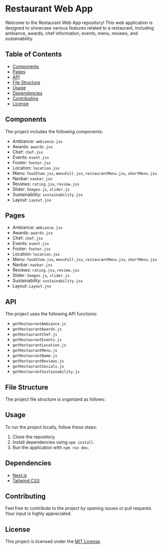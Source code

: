 # Restaurant Web App

Welcome to the Restaurant Web App repository! This web application is designed to showcase various features related to a restaurant, including ambiance, awards, chef information, events, menu, reviews, and sustainability.

## Table of Contents

- [Components](#components)
- [Pages](#pages)
- [API](#api)
- [File Structure](#file-structure)
- [Usage](#usage)
- [Dependencies](#dependencies)
- [Contributing](#contributing)
- [License](#license)

## Components

The project includes the following components:

- Ambiance: `ambiance.jsx`
- Awards: `awards.jsx`
- Chef: `chef.jsx`
- Events: `event.jsx`
- Footer: `footer.jsx`
- Location: `location.jsx`
- Menu: `foodItem.jsx`, `menuFull.jsx`, `restaurantMenu.jsx`, `shortMenu.jsx`
- Navbar: `navbar.jsx`
- Reviews: `rating.jsx`, `review.jsx`
- Slider: `Images.js`, `slider.js`
- Sustainability: `sustainability.jsx`
- Layout: `Layout.jsx`

## Pages

- Ambiance: `ambiance.jsx`
- Awards: `awards.jsx`
- Chef: `chef.jsx`
- Events: `event.jsx`
- Footer: `footer.jsx`
- Location: `location.jsx`
- Menu: `foodItem.jsx`, `menuFull.jsx`, `restaurantMenu.jsx`, `shortMenu.jsx`
- Navbar: `navbar.jsx`
- Reviews: `rating.jsx`, `review.jsx`
- Slider: `Images.js`, `slider.js`
- Sustainability: `sustainability.jsx`
- Layout: `Layout.jsx`

## API

The project uses the following API functions:

- `getRestaurantAmbiance.js`
- `getRestaurantAwards.js`
- `getRestaurantChef.js`
- `getRestaurantEvents.js`
- `getRestaurantLocation.js`
- `getRestaurantMenu.js`
- `getRestaurantName.js`
- `getRestaurantReviews.js`
- `getRestaurantSocials.js`
- `getRestaurantSustainability.js`

## File Structure

The project file structure is organized as follows:



## Usage

To run the project locally, follow these steps:

1. Clone the repository.
2. Install dependencies using `npm install`.
3. Run the application with `npm run dev`.

## Dependencies

- [Next.js](https://nextjs.org/)
- [Tailwind CSS](https://tailwindcss.com/)

## Contributing

Feel free to contribute to the project by opening issues or pull requests. Your input is highly appreciated.

## License

This project is licensed under the [MIT License](LICENSE).

